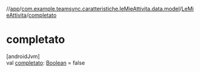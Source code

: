 //[app](../../../index.md)/[com.example.teamsync.caratteristiche.leMieAttivita.data.model](../index.md)/[LeMieAttivita](index.md)/[completato](completato.md)

# completato

[androidJvm]\
val [completato](completato.md): [Boolean](https://kotlinlang.org/api/latest/jvm/stdlib/kotlin/-boolean/index.html) = false
